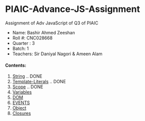 # PIAIC-Advance-JS-Assignment
Assignment of Adv JavaScript of Q3 of PIAIC

- Name: Bashir Ahmed Zeeshan 
- Roll #: CNC028668
- Quarter : 3 
- Batch: 1 
- Teachers: Sir Daniyal Nagori & Ameen Alam


 
#### Contents:
  1. [String](String.md) ..  DONE
  2. [Template-Literals](Template.md) .. DONE
  3. [Scope](Scope.md) .. DONE
  4. [Variables](Variables.md)
  5. [DOM](DOM.md)
  6. [EVENTS](EVENTS.md)
  7. [Object](Object.md)
  8. [Closures](Closures.md)
  <!-- 10. [](/README.md) -->
  <!-- 11. [](/README.md) -->
  <!-- 12. [](/README.md) -->
  <!-- 13. [](/README.md) -->
